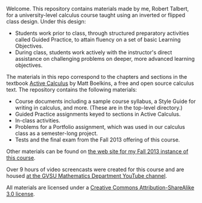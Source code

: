 Welcome. This repository contains materials made by me, Robert Talbert, for a university-level calculus course taught using an inverted or flipped class design. Under this design: 

+ Students work prior to class, through structured preparatory activities called Guided Practice, to attain fluency on a set of basic Learning Objectives. 
+ During class, students work actively with the instructor's direct assistance on challenging problems on deeper, more advanced learning objectives. 

The materials in this repo correspond to the chapters and sections in the textbook [Active Calculus](http://faculty.gvsu.edu/boelkinm/Home/Download.html) by Matt Boelkins, a free and open source calculus text. The repository contains the following materials: 

- Course documents including a sample course syllabus, a Style Guide for writing in calculus, and more. (These are in the top-level directory.)
- Guided Practice assignments keyed to sections in Active Calculus. 
- In-class activities. 
- Problems for a Portfolio assignment, which was used in our calculus class as a semester-long project.  
- Tests and the final exam from the Fall 2013 offering of this course. 

Other materials can be found on [the web site for my Fall 2013 instance of this course](http://teaching.proftalbert.com/mth201f13). 

Over 9 hours of video screencasts were created for this course and are housed [at the GVSU Mathematics Department YouTube channel](http://bit.ly/GVSUCalculus). 

All materials are licensed under a [Creative Commons Attribution-ShareAlike 3.0 license](http://creativecommons.org/licenses/by-sa/3.0/us/). 